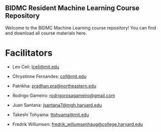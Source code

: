## BIDMC Resident Machine Learning Course Repository


Welcome to the BIDMC Machine Learning course repository! You can find and download all course materials here. 

# Facilitators

- Leo Celi: lceli@mit.edu 

- Chrystinne Fernandes: cof@mit.edu

- Patrikha: pradhan.pra@northeastern.edu

- Rodrigo Gameiro: rodrigorosagameiro@gmail.com

- Juan Santana: jsantana7@mgh.harvard.edu

- Takeshi Tohyama: ttohyama@mit.edu

- Fredrik Willumsen: fredrik_willumsenhaug@college.harvard.edu

